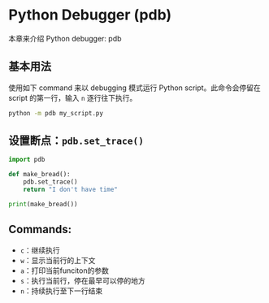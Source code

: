 # Python Debugger (pdb)

本章来介绍 Python debugger: pdb

## 基本用法

使用如下 command 来以 debugging 模式运行 Python script。此命令会停留在 script 的第一行，输入 `n` 逐行往下执行。

```bash
python -m pdb my_script.py
```

## 设置断点：`pdb.set_trace()`

```python
import pdb

def make_bread():
    pdb.set_trace()
    return "I don't have time"

print(make_bread())
```

## Commands:

+ `c`：继续执行
+ `w`：显示当前行的上下文
+ `a`：打印当前funciton的参数
+ `s`：执行当前行，停在最早可以停的地方
+ `n`：持续执行至下一行结束
